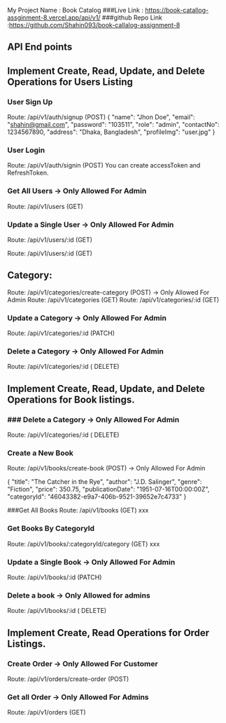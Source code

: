 My Project Name : Book Catalog
###Live Link : https://book-catallog-assginment-8.vercel.app/api/v1/
###github Repo Link :https://github.com/Shahin093/book-callalog-assignment-8

## API End points

## Implement Create, Read, Update, and Delete Operations for Users Listing

### User Sign Up

Route: /api/v1/auth/signup (POST)
{
"name": "Jhon Doe",
"email": "shahin@gmail.com",
"password": "103511",
"role": "admin",
"contactNo": 1234567890,
"address": "Dhaka, Bangladesh",
"profileImg": "user.jpg"
}

### User Login

Route: /api/v1/auth/signin (POST)
You can create accessToken and RefreshToken.

### Get All Users → Only Allowed For Admin

Route: /api/v1/users (GET)

### Update a Single User → Only Allowed For Admin

Route: /api/v1/users/:id (GET)

Route: /api/v1/users/:id (GET)

## Category:

Route: /api/v1/categories/create-category (POST) → Only Allowed For Admin
Route: /api/v1/categories (GET)
Route: /api/v1/categories/:id (GET)

### Update a Category → Only Allowed For Admin

Route: /api/v1/categories/:id (PATCH)

### Delete a Category → Only Allowed For Admin

Route: /api/v1/categories/:id ( DELETE)

## Implement Create, Read, Update, and Delete Operations for Book listings.

### ### Delete a Category → Only Allowed For Admin

Route: /api/v1/categories/:id ( DELETE)

### Create a New Book

Route: /api/v1/books/create-book (POST) → Only Allowed For Admin

{
"title": "The Catcher in the Rye",
"author": "J.D. Salinger",
"genre": "Fiction",
"price": 350.75,
"publicationDate": "1951-07-16T00:00:00Z",
"categoryId": "46043382-e9a7-406b-9521-39652e7c4733"
}

###Get All Books
Route: /api/v1/books (GET) xxx

### Get Books By CategoryId

Route: /api/v1/books/:categoryId/category (GET) xxx

### Update a Single Book → Only Allowed For Admin

Route: /api/v1/books/:id (PATCH)

### Delete a book → Only Allowed for admins

Route: /api/v1/books/:id ( DELETE)

## Implement Create, Read Operations for Order Listings.

### Create Order → Only Allowed For Customer

Route: /api/v1/orders/create-order (POST)

### Get all Order → Only Allowed For Admins

Route: /api/v1/orders (GET)

